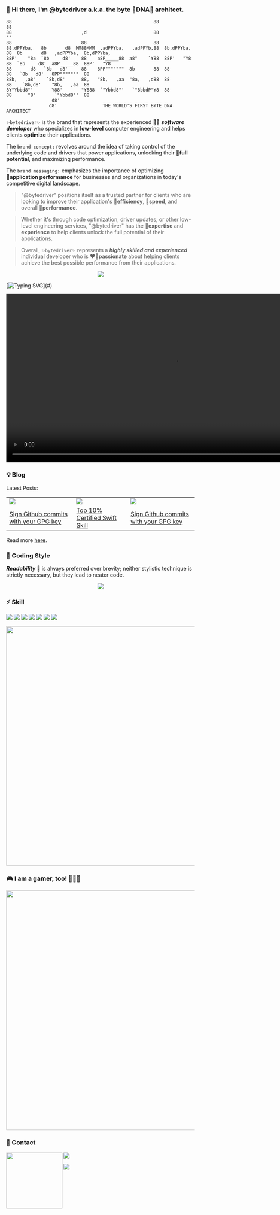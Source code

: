 ### 👋 Hi there, I'm @bytedriver a.k.a. the byte 🧬DNA🧬 architect.

```
88                                                     88              88                                     
88                          ,d                         88              ""                                     
88                          88                         88                                                     
88,dPPYba,   8b       d8  MM88MMM  ,adPPYba,   ,adPPYb,88  8b,dPPYba,  88  8b       d8   ,adPPYba,  8b,dPPYba,
88P'    "8a  `8b     d8'    88    a8P_____88  a8"    `Y88  88P'   "Y8  88  `8b     d8'  a8P_____88  88P'   "Y8
88       d8   `8b   d8'     88    8PP"""""""  8b       88  88          88   `8b   d8'   8PP"""""""  88        
88b,   ,a8"    `8b,d8'      88,   "8b,   ,aa  "8a,   ,d88  88          88    `8b,d8'    "8b,   ,aa  88        
8Y"Ybbd8"'       Y88'       "Y888  `"Ybbd8"'   `"8bbdP"Y8  88          88      "8"       `"Ybbd8"'  88        
                 d8'                                                                                          
                d8'                 THE WORLD'S FIRST BYTE DNA ARCHITECT                                      
```

`✨bytedriver✨` is the brand that represents the experienced 🧑‍💻 **_software developer_** who specializes in **low-level** computer engineering and helps clients **optimize** their applications.

The `brand concept:` revolves around the idea of taking control of the underlying code and drivers that power applications, unlocking their 🚀**full potential**, and maximizing performance.

The `brand messaging:` emphasizes the importance of optimizing 💯**application performance** for businesses and organizations in today's competitive digital landscape.

> "@bytedriver" positions itself as a trusted partner for clients who are looking to improve their application's 🎯**efficiency**, 🎯**speed**, and overall 🎯**performance**.

> Whether it's through code optimization, driver updates, or other low-level engineering services, "@bytedriver" has the 👑**expertise** and **experience** to help clients unlock the full potential of their applications.

> Overall, `✨bytedriver✨` represents a **_highly skilled and experienced_** individual developer who is ❤️‍🔥**passionate** about helping clients achieve the best possible performance from their applications.

<p align = "center">
  <a href="#">
    <img src="https://user-images.githubusercontent.com/123972077/223856966-6408344f-b7ea-412d-b39d-db104f65ae13.png">
  </a>
</p>

<p align="center">
</p>

[![Typing SVG](https://readme-typing-svg.demolab.com?font=Fira+Code&duration=2000&pause=2000&vCenter=true&width=900&height=30&lines=Let+%40bytedriver+make+your+app+one+more+byte+faster+than+the+old+one.)](#)

<div align="center">
  <video src="https://user-images.githubusercontent.com/123972077/224437816-139faf7b-808e-42a8-b596-eb31d592d4e8.mp4" width=900>
</div>

### 💡 Blog

Latest Posts:<br/>
<p align="center">
  <table>
    <tr>
      <td><a href="https://bytedriver.github.io/blog/CommitSignature.html"><img src="https://user-images.githubusercontent.com/123972077/230128584-c31b1040-5e8f-4bd0-a98e-dc1d34bfc932.png"></a></td>
      <td><a href="https://bytedriver.github.io/blog/SwiftCertification.html"><img src="https://user-images.githubusercontent.com/123972077/230646308-d65d8b53-8e3d-42d5-9799-b14b11d5756e.png"></a></td>
      <td><a href="https://bytedriver.github.io/blog/CommitSignature.html"><img src="https://user-images.githubusercontent.com/123972077/230128584-c31b1040-5e8f-4bd0-a98e-dc1d34bfc932.png"></a></td>
    </tr>
    <tr>
      <td><a href="https://bytedriver.github.io/blog/CommitSignature.html">Sign Github commits with your GPG key</a></td>
      <td><a href="https://bytedriver.github.io/blog/SwiftCertification.html">Top 10% Certified Swift Skill</a></td>
      <td><a href="https://bytedriver.github.io/blog/CommitSignature.html">Sign Github commits with your GPG key</a></td>
    </tr>
  </table>
</p>

Read more [here](https://bytedriver.github.io/blog/).

### 👟 Coding Style

**_Readability_** 📖 is always preferred over brevity; neither stylistic technique is strictly necessary, but they lead to neater code.


<p align="center">
</p>

<p align="center">
  <a href="#">
    <img src="https://user-images.githubusercontent.com/123972077/228789624-c238cc1f-87a5-478a-bd86-d9f0287dddb1.gif">
  </a>
</p>

<!--
<p align="center">
  <a href="#">
    <img width="640" src="https://github-readme-stats.vercel.app/api?username=bytedriver&show_icons=true&theme=tokyonight&count_private=true&hide_title=true">
  </a>
  <a href="#">
    <img width="640" src="https://github-readme-streak-stats.herokuapp.com?user=bytedriver&theme=tokyonight">
  </a>
  <a href="#">
    <img src="https://activity-graph.herokuapp.com/graph?username=bytedriver&theme=redical">
  </a>
</p>
-->

### ⚡ Skill

<p>
  <a href="#"><img src="https://img.shields.io/badge/Swift-9cf?style=flat&logo=swift"></a>
  <a href="#"><img src="https://img.shields.io/badge/Objetive--C-grey?style=flat&logo=c"></a>
  <a href="#"><img src="https://img.shields.io/badge/Assembly-red?style=flat&logo=assemblyscript"></a>
  <a href="#"><img src="https://img.shields.io/badge/TypeScript-154256?style=flat&logo=typescript"></a>
  <a href="#"><img src="https://img.shields.io/badge/JavaScript-yellow?style=flat&logo=javascript"></a>
  <a href="#"><img src="https://img.shields.io/badge/-Git-white?style=flat&logo=git"></a>
  <a href="#"><img src="https://img.shields.io/badge/-GitHub-black?style=flat&logo=github"></a>
</p>

<p align="center">
  <a href="https://www.testdome.com/certificates/ecc73828ee734b40afc50cb47a6ce836" target="_blank">
    <img width="640" src="https://user-images.githubusercontent.com/123972077/230638430-ea897d7f-6011-41ba-a49c-399c67e65017.png">
  </a>
</p>

<!--
<p align="center">
  <a href="#">
    <img width="640" src="https://github-readme-stats.vercel.app/api/top-langs/?username=bytedriver&hide=html,css&layout=compact&theme=radical">
  </a>
</p>
-->

### 🎮 I am a gamer, too! 🤪🤪🤪

<p align="center">
  <a href="#">
    <img width="640" src="https://user-images.githubusercontent.com/78368735/212185947-4fd8d859-5418-4867-98e6-5ae12ced83f8.png">
  </a>
</p>

### 💖 Contact

<a href="#">
  <img align="left" height="150" src="https://user-images.githubusercontent.com/78368735/212184858-6cb10a72-458f-4842-8955-d9f4a0fc45cb.gif">
</a>

<a href="https://www.linkedin.com/in/daniel-cochrane-bytedriver/" target="_blank"><img src="https://img.shields.io/badge/Linkedin-blue?style=flat-square&logo=linkedin"></a>

<a href="https://calendly.com/daniel-cochrane/15min" target="_blank"><img src="https://img.shields.io/badge/Calendly-blue?style=flat-square&logo=googlemeet"></a>

<!--
**bytedriver/bytedriver** is a ✨ _special_ ✨ repository because its `README.md` (this file) appears on your GitHub profile.

Here are some ideas to get you started:

- 🔭 I’m currently working on ...
- 🌱 I’m currently learning ...
- 👯 I’m looking to collaborate on ...
- 🤔 I’m looking for help with ...
- 💬 Ask me about ...
- 📫 How to reach me: ...
- 😄 Pronouns: ...
- ⚡ Fun fact: ...
-->
